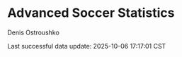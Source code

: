 # Advanced Soccer Statistics
Denis Ostroushko

<!-- gfm -->

Last successful data update: 2025-10-06 17:17:01 CST
